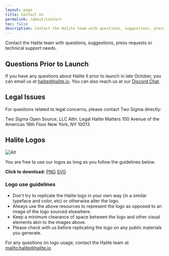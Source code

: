 ```yaml
---
layout: page
title: Contact Us
permalink: /about/contact
toc: false
description: Contact the Halite team with questions, suggestions, press requests or technical support needs.
---
```


Contact the Halite team with questions, suggestions, press requests or technical support needs.

## Questions Prior to Launch

If you have any questions about Halite II prior to launch in late October, you can email us at [halite@halite.io](mailto:halite@halite.io]). You can also reach us at our [Discord Chat](https://discordapp.com/invite/rbVDB4n).

## Legal Issues

For questions related to legal concerns, please contact Two Sigma directly:

Two Sigma Open Source, LLC
Attn: Legal Halite Matters
100 Avenue of the Americas
16th Floor
New York, NY 10013

## Halite Logos

![Alt](/assets/images/full_logo.png "LOGO")

You are free to use our logos as long as you follow the guidelines below.

**Click to download:** [PNG](/assets/images/full_logo.png)  [SVG](/assets/images/full_logo.svg)

### Logo use guidelines

* Don't try to replicate the Halite logo in your own way (in a similar typeface and color, etc) or otherwise alter the logo.
* Always use the above resources to represent the logo as opposed to an image of the logo sourced elsewhere.
* Keep a minimum clearance of space between the logo and other visual elements akin to the images above.
* Please check with us before replicating the logo on any public materials you generate.

For any questions on logo usage, contact the Halite team at <mailto:halite@halite.io>.

